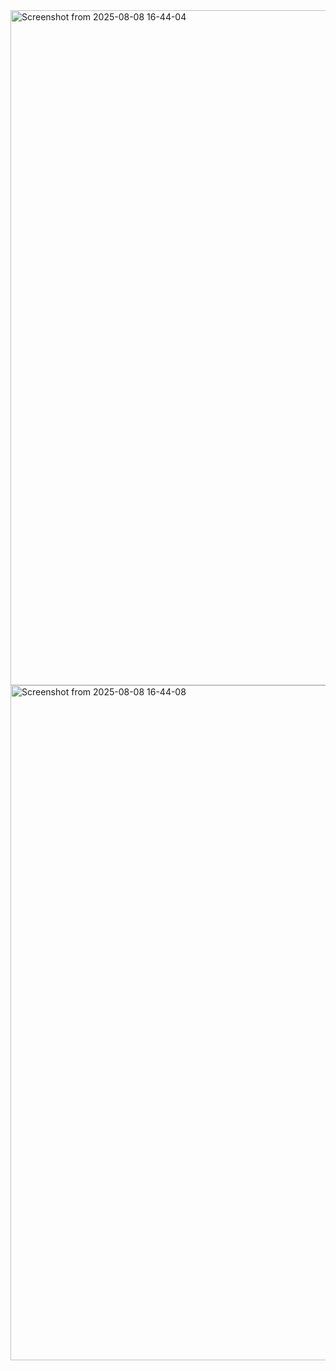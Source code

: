 <img width="1920" height="1080" alt="Screenshot from 2025-08-08 16-44-04" src="https://github.com/user-attachments/assets/5e23da53-ff39-4aa8-aff7-cc73a4889f9b" />
<img width="1920" height="1080" alt="Screenshot from 2025-08-08 16-44-08" src="https://github.com/user-attachments/assets/8b6553bc-1492-4338-8f2f-f562a43d349c" />
